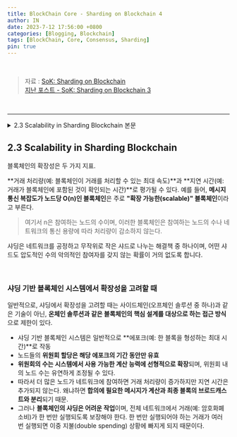 ```yaml
---
title: BlockChain Core - Sharding on Blockchain 4
author: IN
date: 2023-7-12 17:56:00 +0800
categories: [Blogging, Blockchain]
tags: [BlockChain, Core, Consensus, Sharding]
pin: true
---
```


<br />

> 자료 : [SoK: Sharding on Blockchain](https://in-nft.s3.ap-northeast-2.amazonaws.com/hotStuff.pdf)
> <br />
> [지난 포스트 - SoK: Sharding on Blockchain 3](https://in63119.github.io/posts/Sharding3/)

<br />

---

<details>
 <summary>2.3 Scalability in Sharding Blockchain 본문</summary>
<div markdown="1">
  <br />
2.3 Scalability in Sharding Blockchain
</div>
<div markdown="2">
The blockchain scalability can be evaluated by two metrics: transaction throughput (e.g., the maximum rate at which the blockchain can process transactions) and latency (e.g., the time to confirm that a transaction has been included in the blockchain). Blockchain with message communication com- plexity O(n) per node, where n is the number of participating nodes, is typically referred to as a “scalable" blockchain since its throughput will not decrease with the number of par- ticipating nodes and the communication capacities in the network. Sharding is one such solution that fairly and ran- domly divides the network into small shards with vanishing probability of any shard having an overwhelming number of adversaries.
</div>
<div markdown="3">
  <br />
In general, when considering scalability in sharding, it is restricted to approaches targeting the blockchain’s core design, e.g., on-chain solutions, rather than techniques that delegate to parallel off-path blockchain instances such as sidechains (one of the off-chain solutions) [12]. Sharding based blockchain systems typically operate in epochs (e.g., one epoch specifies the maximum time to form one block): the assignment of nodes to committees is valid only for the duration of that epoch. The number of committees scales linearly to the amount of computational power available in the system, and the number of nodes within a committee can be flexible. Thus, as more nodes join the network, the trans- action throughput increases without adding to the latency, since messages needed for consensus are decoupled from computation and broadcast of the final block to be added to the blockchain. However, sharding a blockchain is difficult because it must ensure some properties, e.g., a transaction (i.e., spending some cryptocurrencies) is only executed once on the entire network. If a transaction that should happen only once executes more than once, it goes into a situation of double spending [116]. Thus, we need to understand the essential components on sharding-based blockchain system.
</div>
</details>

## 2.3 Scalability in Sharding Blockchain

블록체인의 확장성은 두 가지 지표. 

**거래 처리량(예: 블록체인이 거래를 처리할 수 있는 최대 속도)**과 **지연 시간(예: 거래가 블록체인에 포함된 것이 확인되는 시간)**로 평가될 수 있다.  예를 들어,  **메시지 통신 복잡도가 노드당 O(n)인 블록체인**은 주로 **"확장 가능한(scalable)" 블록체인**이라고 부른다. 

> 여기서 n은 참여하는 노드의 수이며, 이러한 블록체인은 참여하는 노드의 수나 네트워크의 통신 용량에 따라 처리량이 감소하지 않는다.
> 

샤딩은 네트워크를 공정하고 무작위로 작은 샤드로 나누는 해결책 중 하나이며, 어떤 샤드도 압도적인 수의 악의적인 참여자를 갖지 않는 확률이 거의 없도록 합니다.

<br />

### 샤딩 기반 블록체인 시스템에서 확장성을 고려할 때

일반적으로, 샤딩에서 확장성을 고려할 때는 사이드체인(오프체인 솔루션 중 하나)과 같은 기술이 아닌, **온체인 솔루션과 같은 블록체인의 핵심 설계를 대상으로 하는 접근 방식**으로 제한이 있다. 

- 샤딩 기반 블록체인 시스템은 일반적으로 **에포크(예: 한 블록을 형성하는 최대 시간)**로 작동
- 노드들의 **위원회 할당은 해당 에포크의 기간 동안만 유효**
- **위원회의 수는 시스템에서 사용 가능한 계산 능력에 선형적으로 확장**되며, 위원회 내의 노드 수는 유연하게 조정될 수 있다.
- 따라서 더 많은 노드가 네트워크에 참여하면 거래 처리량이 증가하지만 지연 시간은 추가되지 않는다. 왜냐하면 **합의에 필요한 메시지가 계산과 최종 블록의 브로드캐스트와 분리**되기 때문.
- 그러나 **블록체인의 샤딩은 어려운 작업**이며, 전체 네트워크에서 거래(예: 암호화폐 소비)가 한 번만 실행되도록 보장해야 한다. 한 번만 실행되어야 하는 거래가 여러 번 실행되면 이중 지불(double spending) 상황에 빠지게 되지 때문이다.
